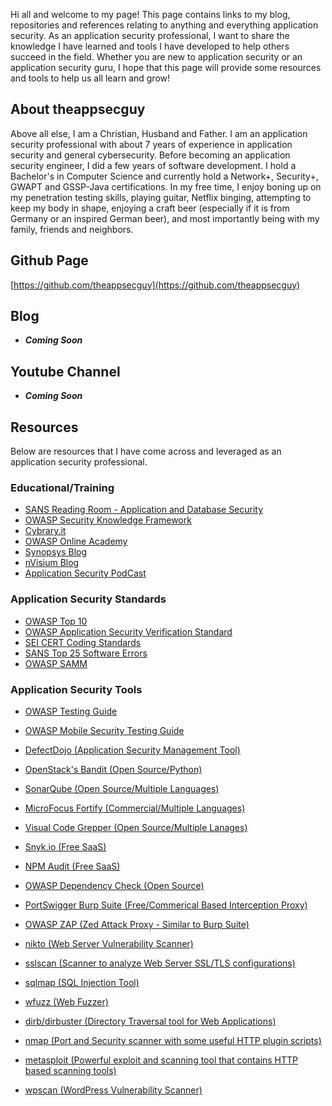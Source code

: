 
Hi all and welcome to my page! This page contains links to my blog, repositories and references relating to anything and everything application security. As an application security professional, I want to share the knowledge I have learned and tools I have developed to help others succeed in the field. Whether you are new to application security or an application security guru, I hope that this page will provide some resources and tools to help us all learn and grow!

## About theappsecguy

Above all else, I am a Christian, Husband and Father. I am an application security professional with about 7 years of experience in application security and general cybersecurity. Before becoming an application security engineer, I did a few years of software development. I hold a Bachelor's in Computer Science and currently hold a Network+, Security+, GWAPT and GSSP-Java certifications. In my free time, I enjoy boning up on my penetration testing skills, playing guitar, Netflix binging, attempting to keep my body in shape, enjoying a craft beer (especially if it is from Germany or an inspired German beer), and most importantly being with my family, friends and neighbors.  

## Github Page

[https://github.com/theappsecguy](https://github.com/theappsecguy)

## Blog

- **_Coming Soon_**

## Youtube Channel

- **_Coming Soon_**

## Resources

Below are resources that I have come across and leveraged as an application security professional.

### Educational/Training

- [SANS Reading Room - Application and Database Security](https://www.sans.org/reading-room/whitepapers/application)
- [OWASP Security Knowledge Framework](https://www.owasp.org/index.php/OWASP_Security_Knowledge_Framework)
- [Cybrary.it](https://cybrary.it)
- [OWASP Online Academy](https://owasp-academy.teachable.com/courses)
- [Synopsys Blog](https://www.synopsys.com/blogs/software-security/)
- [nVisium Blog](https://nvisium.com/resources)
- [Application Security PodCast](https://open.spotify.com/show/5wB4EQzVlxkQhemETVRZvT?si=IXWW8_FaTP6_0a0E5N6V3w)

### Application Security Standards

- [OWASP Top 10](https://www.owasp.org/index.php/Category:OWASP_Top_Ten_Project)
- [OWASP Application Security Verification Standard](https://www.owasp.org/index.php/Category:OWASP_Application_Security_Verification_Standard_Project)
- [SEI CERT Coding Standards](https://wiki.sei.cmu.edu/confluence/display/seccode/SEI+CERT+Coding+Standards)
- [SANS Top 25 Software Errors](https://www.sans.org/top25-software-errors)
- [OWASP SAMM](https://www.owasp.org/index.php/OWASP_SAMM_Project)

### Application Security Tools

- [OWASP Testing Guide](https://www.owasp.org/index.php/OWASP_Testing_Project)
- [OWASP Mobile Security Testing Guide](https://www.owasp.org/index.php/OWASP_Mobile_Security_Testing_Guide)

- [DefectDojo (Application Security Management Tool)](https://www.defectdojo.org/)

- [OpenStack's Bandit (Open Source/Python)](https://github.com/PyCQA/bandit)
- [SonarQube (Open Source/Multiple Languages)](https://www.sonarqube.org/)
- [MicroFocus Fortify (Commercial/Multiple Languages)](https://www.microfocus.com/en-us/solutions/application-security)
- [Visual Code Grepper (Open Source/Multiple Lanages)](https://sourceforge.net/projects/visualcodegrepp/)

- [Snyk.io (Free SaaS)](https://snyk.io/)
- [NPM Audit (Free SaaS)](https://docs.npmjs.com/cli/audit)
- [OWASP Dependency Check (Open Source)](https://www.owasp.org/index.php/OWASP_Dependency_Check)

- [PortSwigger Burp Suite (Free/Commerical Based Interception Proxy)](https://portswigger.net/burp)
- [OWASP ZAP (Zed Attack Proxy - Similar to Burp Suite)](https://www.owasp.org/index.php/OWASP_Zed_Attack_Proxy_Project)
- [nikto (Web Server Vulnerability Scanner)](https://github.com/sullo/nikto)
- [sslscan (Scanner to analyze Web Server SSL/TLS configurations)](https://github.com/rbsec/sslscan/tree/1.11.12-rbsec)
- [sqlmap (SQL Injection Tool)](http://sqlmap.org/)
- [wfuzz (Web Fuzzer)](https://github.com/xmendez/wfuzz)
- [dirb/dirbuster (Directory Traversal tool for Web Applications)](https://sourceforge.net/projects/dirbuster/)
- [nmap (Port and Security scanner with some useful HTTP plugin scripts)](https://nmap.org/)
- [metasploit (Powerful exploit and scanning tool that contains HTTP based scanning tools)](https://www.metasploit.com/)
- [wpscan (WordPress Vulnerability Scanner)](https://wpscan.org/)
